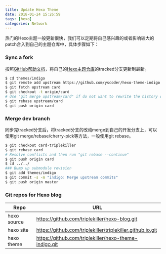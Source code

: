 ```yaml
---
title: Update Hexo Theme
date: 2018-01-24 15:26:59
tags: [hexo]
categories: Network
---
```


热门的Hexo主题一般更新很快，我们可以定期将自己感兴趣的或者影响较大的patch合入到自己的主题仓库中，具体步骤如下：

### Sync a fork

按照[GitHub帮助文档](https://help.github.com/articles/syncing-a-fork/)，将自己的[Hexo主题仓库](https://github.com/triplekiller/hexo-theme-indigo.git)的tracked分支更新到最新。

``` bash
$ cd themes/indigo
$ git remote add upstream https://github.com/yscoder/hexo-theme-indigo.git
$ git fetch upstream card
$ git checkout -t origin/card
# Use "git merge upstream/card" if do not want to rewrite the history of card
$ git rebase upstream/card
$ git push origin card
```

### Merge dev branch

同步完tracked分支后，将tracked分支的改动merge到自己的开发分支上，可以使用git merge/rebase/cherry-pick等方法，一般使用git rebase。

``` bash
$ git checkout card-triplekiller
$ git rebase card
# Resolve conflicts and then run "git rebase --continue"
$ git push origin card
$ cd ../../
### Bump up submodule revision
$ git add themes/indigo
$ git commit -s -m "indigo: Merge upstream commits"
$ git push origin master
```

### Git repos for Hexo blog

| Repo        | URL |
| ---         | --- |
| hexo source | https://github.com/triplekiller/hexo-blog.git |
| hexo site   | https://github.com/triplekiller/triplekiller.github.io.git |
| hexo theme  | https://github.com/triplekiller/hexo-theme-indigo.git |
